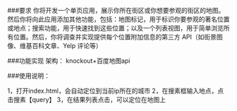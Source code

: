 ###要求
你将开发一个单页应用，展示你所在街区或你想要参观的街区的地图。然后你将向此应用添加其他功能，包括：地图标记，用于标识你要参观的著名位置或地点；搜索功能，用于快速找到这些位置；以及一个列表视图，用于简单浏览所有位置。然后，你将调查并实现提供每个位置附加信息的第三方 API（如街景图像、维基百科文章、Yelp 评论等）

###功能实现
架构：
knockout+百度地图api

###使用说明：

1，打开index.html，会自动定位到当前ip所在的城市
2，在搜素框输入地点，点击搜素【query】
3，在结果列表点击，可以定位在地图上
